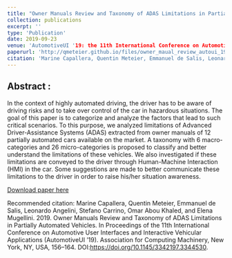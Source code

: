 ```yaml
---
title: "Owner Manuals Review and Taxonomy of ADAS Limitations in Partially Automated Vehicles"
collection: publications
excerpt: ''
type: 'Publication'
date: 2019-09-23
venue: 'AutomotiveUI '19: the 11th International Conference on Automotive User Interfaces and Interactive Vehicular Applications. Utrecht, Netherlands'
paperurl: 'http://qmeteier.github.io/files/owner_maual_review_autoui_19.pdf'
citation: 'Marine Capallera, Quentin Meteier, Emmanuel de Salis, Leonardo Angelini, Stefano Carrino, Omar Abou Khaled, and Elena Mugellini. 2019. Owner Manuals Review and Taxonomy of ADAS Limitations in Partially Automated Vehicles. In Proceedings of the 11th International Conference on Automotive User Interfaces and Interactive Vehicular Applications (AutomotiveUI ’19). Association for Computing Machinery, New York, NY, USA, 156–164. DOI:https://doi.org/10.1145/3342197.3344530.'
---
```


## Abstract :
In the context of highly automated driving, the driver has to be aware of driving risks and to take over control of the car in hazardous situations. The goal of this paper is to categorize and analyze the factors that lead to such critical scenarios. To this purpose, we analyzed limitations of Advanced Driver-Assistance Systems (ADAS) extracted from owner manuals of 12 partially automated cars available on the market. A taxonomy with 6 macro-categories and 26 micro-categories is proposed to classify and better understand the limitations of these vehicles. We also investigated if these limitations are conveyed to the driver through Human-Machine Interaction (HMI) in the car. Some suggestions are made to better communicate these limitations to the driver in order to raise his/her situation awareness.

[Download paper here](http://qmeteier.github.io/files/owner_maual_review_autoui_19.pdf)

Recommended citation: Marine Capallera, Quentin Meteier, Emmanuel de Salis, Leonardo Angelini, Stefano Carrino, Omar Abou Khaled, and Elena Mugellini. 2019. Owner Manuals Review and Taxonomy of ADAS Limitations in Partially Automated Vehicles. In Proceedings of the 11th International Conference on Automotive User Interfaces and Interactive Vehicular Applications (AutomotiveUI ’19). Association for Computing Machinery, New York, NY, USA, 156–164. DOI:https://doi.org/10.1145/3342197.3344530.